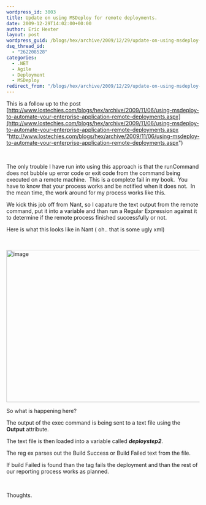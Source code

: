 ```yaml
---
wordpress_id: 3003
title: Update on using MSDeploy for remote deployments.
date: 2009-12-29T14:02:00+00:00
author: Eric Hexter
layout: post
wordpress_guid: /blogs/hex/archive/2009/12/29/update-on-using-msdeploy-for-remote-deployments.aspx
dsq_thread_id:
  - "262208528"
categories:
  - .NET
  - Agile
  - Deployment
  - MSDeploy
redirect_from: "/blogs/hex/archive/2009/12/29/update-on-using-msdeploy-for-remote-deployments.aspx/"
---
```

This is a follow up to the post [http://www.lostechies.com/blogs/hex/archive/2009/11/06/using-msdeploy-to-automate-your-enterprise-application-remote-deployments.aspx](http://www.lostechies.com/blogs/hex/archive/2009/11/06/using-msdeploy-to-automate-your-enterprise-application-remote-deployments.aspx "http://www.lostechies.com/blogs/hex/archive/2009/11/06/using-msdeploy-to-automate-your-enterprise-application-remote-deployments.aspx")

&#160;

The only trouble I have run into using this approach is that the runCommand does not bubble up error code or exit code from the command being executed on a remote machine.&#160; This is a complete fail in my book.&#160; You have to know that your process works and be notified when it does not.&#160; In the mean time, the work around for my process works like this.

We kick this job off from Nant, so I capature the text output from the remote command, put it into a variable and than run a Regular Expression against it to determine if the remote process finished successfully or not.

Here is what this looks like in Nant ( oh.. that is some ugly xml) 

&#160;

[<img style="border-bottom: 0px;border-left: 0px;border-top: 0px;border-right: 0px" border="0" alt="image" src="http://lostechies.com/erichexter/files/2011/03/image_thumb_11B8B3F2.png" width="1028" height="397" />](http://lostechies.com/erichexter/files/2011/03/image_407E6C94.png) 

So what is happening here?

The output of the exec command is being sent to a text file using the **Output** attribute.

The text file is then loaded into a variable called _**deploystep2**_.

The reg ex parses out the Build Success or Build Failed text from the file.

If build Failed is found than the _**<fail>**_ tag fails the deployment and than the rest of our reporting process works as planned.

&#160;

Thoughts.